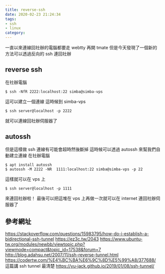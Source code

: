```yaml
---
title: reverse-ssh
date: 2020-02-23 21:24:34
tags:
- ssh
- linux
category:
---
```


一直以來連線回社辦的電腦都要走 webtty 再開 tmate
但是今天發現了一個新的方法可以透過反向的 ssh 連回社辦

## reverse ssh
在社辦電腦
```
$ ssh -NfR 2222:localhost:22 simba@simba-vps
```
這可以建立一個連線
這時候到 simba-vps
```
$ ssh server@localhost -p 2222
```
就可以連線回社辦伺服器了

## autossh
但是這樣做 ssh 連線有可能會超時然後斷掉
這時候可以透過 autossh 來幫我們自動建立連線
在社辦電腦
```
$ apt install autossh
$ autossh -M 2222 -NR  1111:localhost:22 simba@simba-vps -p 22
```
這樣就可以在 vps 上
```
$ ssh server@localhost -p 1111
```
來連回社辦啦！
最後可以把這堆在 vps 上再做一次就可以在 internet 連回社辦伺服器了

## 參考網址
https://stackoverflow.com/questions/15983795/how-do-i-establish-a-bidirectional-ssh-tunnel
https://ez3c.tw/2043
https://www.ubuntu-tw.org/modules/newbb/viewtopic.php?viewmode=compact&topic_id=17538&forum=7
http://blog.adahsu.net/2007/11/ssh-reverse-tunnel.html
https://codertw.com/%E4%BC%BA%E6%9C%8D%E5%99%A8/377688/
這篇講 ssh tunnel 最清楚
https://yu-jack.github.io/2019/01/08/ssh-tunnel/
